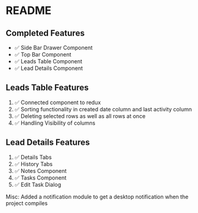 # README

## Completed Features

-   ✅  Side Bar Drawer Component
-   ✅  Top Bar Component
-   ✅  Leads Table Component
-   ✅  Lead Details Component

## Leads Table Features
1.  ✅  Connected component to redux
2.  ✅  Sorting functionality in created date column and last activity column
3.  ✅  Deleting selected rows as well as all rows at once
4.  ✅  Handling Visibility of columns

## Lead Details Features
1.  ✅  Details Tabs
2.  ✅  History Tabs
3.  ✅  Notes Component
4.  ✅  Tasks Component
5.  ✅  Edit Task Dialog

Misc:
Added a notification module to get a desktop notification when the project compiles